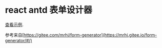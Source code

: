 # react antd 表单设计器

[查看示例](https://github.com/facebook/create-react-app).

参考来自[https://gitee.com/mrhj/form-generator](https://mrhj.gitee.io/form-generator/#/)

